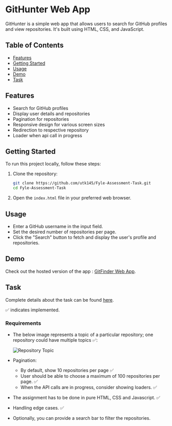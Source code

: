 # GitHunter Web App

GitHunter is a simple web app that allows users to search for GitHub profiles and view repositories. It's built using HTML, CSS, and JavaScript.

## Table of Contents
- [Features](#features)
- [Getting Started](#getting-started)
- [Usage](#usage)
- [Demo](#demo)
- [Task](#task)

## Features
- Search for GitHub profiles
- Display user details and repositories
- Pagination for repositories
- Responsive design for various screen sizes
- Redirection to respective repository
- Loader when api call in progress

## Getting Started
To run this project locally, follow these steps:

1. Clone the repository:

   ```bash
   git clone https://github.com/utk145/Fyle-Assessment-Task.git
   cd Fyle-Assessment-Task
   ```
2. Open the `index.html` file in your preferred web browser.



## Usage
- Enter a GitHub username in the input field.
- Set the desired number of repositories per page.
- Click the "Search" button to fetch and display the user's profile and repositories.

## Demo
Check out the hosted version of the app : [GitFinder Web App](https://utproj-githunter.netlify.app/).


## Task
Complete details about the task can be found [here](https://fyleuniverse.notion.site/Fyle-Web-Development-Internship-Channel-17d5401b2ebf47cf90a77f7b39ec680c).

✅ indicates implemented.

### Requirements

- The below image represents a topic of a particular repository; one repository could have multiple topics ✅:

    ![Repository Topic](https://fyleuniverse.notion.site/image/https%3A%2F%2Fs3-us-west-2.amazonaws.com%2Fsecure.notion-static.com%2F7743fc64-964a-4fb2-a231-d646d2d88e0a%2FScreenshot_2021-05-17_at_3.11.10_AM.png?table=block&id=f5dc621e-cee0-4ce3-8d01-c61485041ae6&spaceId=983632c5-ee66-4f64-a1a6-b3eeff04ddb8&width=150&userId=&cache=v2)

- Pagination:
  - By default, show 10 repositories per page ✅
  - User should be able to choose a maximum of 100 repositories per page. ✅
  - When the API calls are in progress, consider showing loaders. ✅
- The assignment has to be done in pure HTML, CSS and Javascript. ✅
- Handling edge cases. ✅
- Optionally, you can provide a search bar to filter the repositories.
